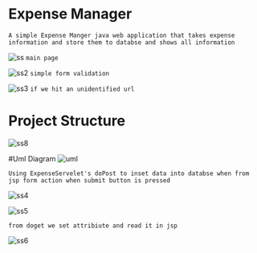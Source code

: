 # Expense Manager
```
A simple Expense Manger java web application that takes expense information and store them to databse and shows all information
```

![ss](https://user-images.githubusercontent.com/130422821/234630774-7400dc85-b5bf-4e94-9469-74699b1e46c3.png)
```main page```

![ss2](https://user-images.githubusercontent.com/130422821/234630782-def78262-c9f1-4712-bb19-03f846792d1c.png)
```simple form validation```

![ss3](https://user-images.githubusercontent.com/130422821/234630785-9d6d429c-098a-4d39-a6e1-9bb7f2c16ee2.png)
```if we hit an unidentified url```



# Project Structure

![ss8](https://user-images.githubusercontent.com/130422821/234629555-1d625741-f3b1-4bf2-a83f-5b79ee623c6a.png)

#Uml Diagram
![uml](https://user-images.githubusercontent.com/130422821/234762747-eae28857-34f6-4e97-aca7-ae049994ca81.png)


```
Using ExpenseServelet's doPost to inset data into databse when from jsp form action when submit button is pressed
```
![ss4](https://user-images.githubusercontent.com/130422821/234632440-549b8eac-8b41-4bd6-9322-41bb583e2439.png)


![ss5](https://user-images.githubusercontent.com/130422821/234632678-7da4169c-f67a-427d-a21f-0ed4d0fef5d5.png)
```
from doget we set attribiute and read it in jsp
```
![ss6](https://user-images.githubusercontent.com/130422821/234633043-d21485af-5593-4a61-8b94-eb06cc07da39.png)



